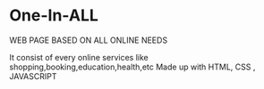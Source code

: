 # One-In-ALL

WEB PAGE BASED ON ALL ONLINE NEEDS

It consist of every online services like shopping,booking,education,health,etc
Made up with HTML, CSS , JAVASCRIPT
